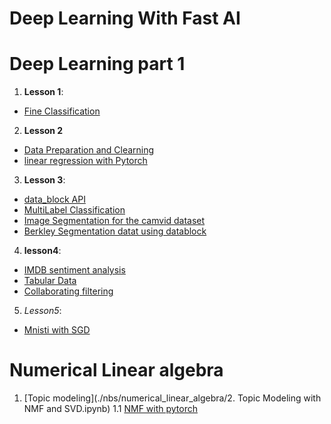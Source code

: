 # Deep Learning With Fast AI #

# Deep Learning part 1
1. **Lesson 1**:
  * [Fine Classification](./nbs/dl1/Lesson1_Baseball_Cricket.ipynb)
2. **Lesson 2**
  * [Data Preparation and Clearning]( ./nbs/dl1/Lesson2_data_cleaning_preparation.ipynb )
  * [linear regression with Pytorch]( ./nbs/dl1/Lesson2.2_torch_introduction_autograd.ipynb )
3. **Lesson 3**:
  * [data_block API](./nbs/dl1/Lesson3_DataBlock_API.ipynb)
  * [MultiLabel Classification](./nbs/dl1/Lesson3_Multi_label_classification.ipynb)
  * [Image Segmentation for the camvid dataset](./nbs/dl1/Lesson3_Camvid.ipynb)
  * [Berkley Segmentation datat using datablock](./nbs/dl1/Lesson3_Edge_Detection.ipynb)

4. **lesson4**:
  * [IMDB sentiment analysis](./nbs/dl1/Lesson3_IMDB.ipynb)
  * [Tabular Data](./nbs/dl1/Lesson4_tabular.ipynb)
  * [Collaborating filtering](./nbs/dl1/Lesson4_Collaborative_Filtering.ipynb)

5. *Lesson5*:
  * [Mnisti with SGD](../my_repo/nbs/dl1/Lesson5-SGD-MNIST.ipynb)


# Numerical Linear algebra
1. [Topic modeling](./nbs/numerical_linear_algebra/2. Topic Modeling with NMF and SVD.ipynb)
1.1 [NMF with pytorch](./nbs/numerical_linear_algebra/Lesson2_Application_NMF_numpy_torch.ipynb)
